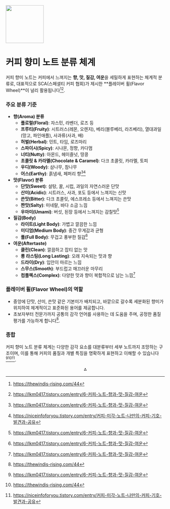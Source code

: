 <img src="https://r2cdn.perplexity.ai/pplx-full-logo-primary-dark%402x.png" class="logo" width="120"/>

# 커피 향미 노트 분류 체계

커피 향미 노트는 커피에서 느껴지는 **향, 맛, 질감, 여운**을 세밀하게 표현하는 체계적 분류로, 대표적으로 SCA(스페셜티 커피 협회)가 제시한 **플레이버 휠(Flavor Wheel)**이 널리 활용됩니다[^2][^1].

### 주요 분류 기준

- **향(Aroma) 분류**
    - **플로럴(Floral)**: 자스민, 라벤더, 로즈 등
    - **프루티(Fruity)**: 시트러스(레몬, 오렌지), 베리(블루베리, 라즈베리), 열대과일(망고, 파인애플), 사과류(사과, 배)
    - **허벌(Herbal)**: 민트, 타임, 로즈마리
    - **스파이시(Spicy)**: 시나몬, 정향, 카다멈
    - **너티(Nutty)**: 아몬드, 헤이즐넛, 땅콩
    - **초콜릿 \& 카라멜(Chocolate \& Caramel)**: 다크 초콜릿, 카라멜, 토피
    - **우디(Woody)**: 삼나무, 참나무
    - **어스(Earthy)**: 흙냄새, 페퍼리 향[^1][^3]
- **맛(Flavor) 분류**
    - **단맛(Sweet)**: 설탕, 꿀, 시럽, 과일의 자연스러운 단맛
    - **산미(Acidic)**: 시트러스, 사과, 포도 등에서 느껴지는 신맛
    - **쓴맛(Bitter)**: 다크 초콜릿, 에스프레소 등에서 느껴지는 쓴맛
    - **짠맛(Salty)**: 미네랄, 바다 소금 느낌
    - **우마미(Umami)**: 버섯, 된장 등에서 느껴지는 감칠맛[^1]
- **질감(Body)**
    - **라이트(Light Body)**: 가볍고 깔끔한 느낌
    - **미디엄(Medium Body)**: 중간 무게감과 균형
    - **풀(Full Body)**: 무겁고 풍부한 질감[^1]
- **여운(Aftertaste)**
    - **클린(Clean)**: 깔끔하고 잡티 없는 맛
    - **롱 라스팅(Long Lasting)**: 오래 지속되는 맛과 향
    - **드라이(Dry)**: 입안이 마르는 느낌
    - **스무스(Smooth)**: 부드럽고 매끄러운 마무리
    - **컴플렉스(Complex)**: 다양한 맛과 향이 복합적으로 남는 느낌[^1]


### 플레이버 휠(Flavor Wheel)의 역할

- 중앙에 단맛, 산미, 쓴맛 같은 기본미가 배치되고, 바깥으로 갈수록 세분화된 향미가 위치하여 체계적이고 표준화된 용어를 제공합니다.
- 초보자부터 전문가까지 공통의 감각 언어를 사용하는 데 도움을 주며, 공정한 품질 평가를 가능하게 합니다[^2].


### 종합

커피 향미 노트 분류 체계는 다양한 감각 요소를 대분류부터 세부 노트까지 조망하는 구조이며, 이를 통해 커피의 품질과 개별 특징을 명확하게 표현하고 이해할 수 있습니다[^1][^2][^3].

<div style="text-align: center">⁂</div>

[^1]: https://lkm0417.tistory.com/entry/6-커피-노트-향과-맛-질감-여운

[^2]: https://thewindis-rising.com/44

[^3]: https://niceinfoforyou.tistory.com/entry/커피-미각-노트-나만의-커피-기호-발견과-공유

[^4]: https://small-coffee.tistory.com/15

[^5]: https://brunch.co.kr/@@gi5a/5

[^6]: https://what-is-coffee.tistory.com/90

[^7]: https://brunch.co.kr/@812977feb7bc498/17

